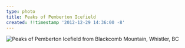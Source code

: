 ```yaml
---
type: photo
title: Peaks of Pemberton Icefield
created: !!timestamp '2012-12-29 14:36:00 -8'
---
```

![Peaks of Pemberton Icefield from Blackcomb Mountain, Whistler, BC](/media/images/photos/2012/12/jersey-cream.jpg)
